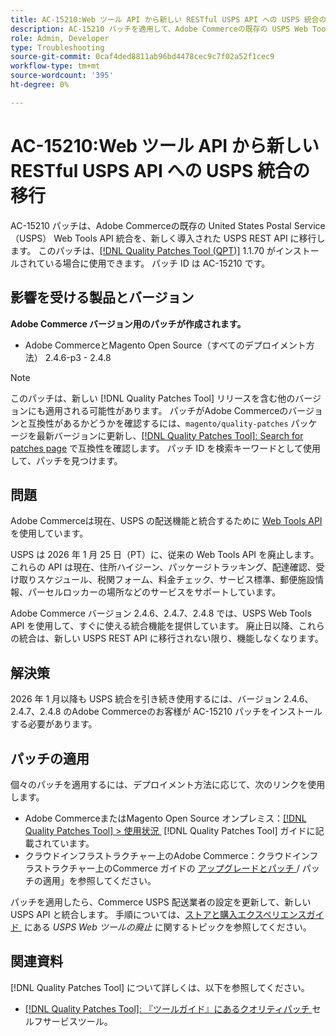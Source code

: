 ```yaml
---
title: AC-15210:Web ツール API から新しい RESTful USPS API への USPS 統合の移行
description: AC-15210 パッチを適用して、Adobe Commerceの既存の USPS Web Tools API 統合を、新しく導入された USPS REST API に移行します。
role: Admin, Developer
type: Troubleshooting
source-git-commit: 0caf4ded8811ab96bd4478cec9c7f02a52f1cec9
workflow-type: tm+mt
source-wordcount: '395'
ht-degree: 0%

---
```



# AC-15210:Web ツール API から新しい RESTful USPS API への USPS 統合の移行

AC-15210 パッチは、Adobe Commerceの既存の United States Postal Service （USPS） Web Tools API 統合を、新しく導入された USPS REST API に移行します。 このパッチは、[[!DNL Quality Patches Tool (QPT)]](/help/tools/quality-patches-tool/quality-patches-tool-to-self-serve-quality-patches.md) 1.1.70 がインストールされている場合に使用できます。 パッチ ID は AC-15210 です。

## 影響を受ける製品とバージョン

**Adobe Commerce バージョン用のパッチが作成されます。**

* Adobe CommerceとMagento Open Source（すべてのデプロイメント方法） 2.4.6-p3 - 2.4.8

>[!NOTE]
>
>このパッチは、新しい [!DNL Quality Patches Tool] リリースを含む他のバージョンにも適用される可能性があります。 パッチがAdobe Commerceのバージョンと互換性があるかどうかを確認するには、`magento/quality-patches` パッケージを最新バージョンに更新し、[[!DNL Quality Patches Tool]: Search for patches page](https://experienceleague.adobe.com/tools/commerce-quality-patches/index.html?lang=ja) で互換性を確認します。 パッチ ID を検索キーワードとして使用して、パッチを見つけます。

## 問題

Adobe Commerceは現在、USPS の配送機能と統合するために [Web Tools API](https://www.usps.com/business/web-tools-apis/#developers) を使用しています。

USPS は 2026 年 1 月 25 日（PT）に、従来の Web Tools API を廃止します。 これらの API は現在、住所ハイジーン、パッケージトラッキング、配達確認、受け取りスケジュール、税関フォーム、料金チェック、サービス標準、郵便施設情報、パーセルロッカーの場所などのサービスをサポートしています。

Adobe Commerce バージョン 2.4.6、2.4.7、2.4.8 では、USPS Web Tools API を使用して、すぐに使える統合機能を提供しています。 廃止日以降、これらの統合は、新しい USPS REST API に移行されない限り、機能しなくなります。

## 解決策

2026 年 1 月以降も USPS 統合を引き続き使用するには、バージョン 2.4.6、2.4.7、2.4.8 のAdobe Commerceのお客様が AC-15210 パッチをインストールする必要があります。

## パッチの適用

個々のパッチを適用するには、デプロイメント方法に応じて、次のリンクを使用します。

* Adobe CommerceまたはMagento Open Source オンプレミス：[[!DNL Quality Patches Tool] > 使用状況 &#x200B;](/help/tools/quality-patches-tool/usage.md) [!DNL Quality Patches Tool] ガイドに記載されています。
* クラウドインフラストラクチャー上のAdobe Commerce：クラウドインフラストラクチャー上のCommerce ガイドの [&#x200B; アップグレードとパッチ &#x200B;](https://experienceleague.adobe.com/docs/commerce-cloud-service/user-guide/develop/upgrade/apply-patches.html?lang=ja)/ パッチの適用」を参照してください。

パッチを適用したら、Commerce USPS 配送業者の設定を更新して、新しい USPS API と統合します。 手順については、[&#x200B; ストアと購入エクスペリエンスガイド &#x200B;](https://experienceleague.adobe.com/ja/docs/commerce-admin/stores-sales/delivery/shipping-carriers/carriers#usps-web-tools-api-deprecation) にある *USPS Web ツールの廃止* に関するトピックを参照してください。

## 関連資料

[!DNL Quality Patches Tool] について詳しくは、以下を参照してください。

* [[!DNL Quality Patches Tool]: 『ツールガイド』にあるクオリティパッチ &#x200B;](/help/tools/quality-patches-tool/quality-patches-tool-to-self-serve-quality-patches.md) セルフサービスツール。
